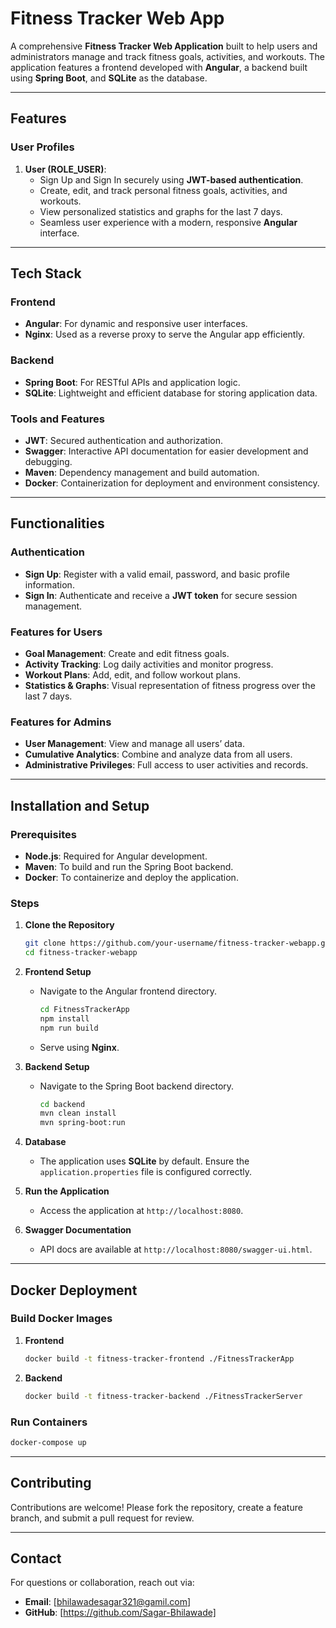 # Fitness Tracker Web App

A comprehensive **Fitness Tracker Web Application** built to help users and administrators manage and track fitness goals, activities, and workouts. The application features a frontend developed with **Angular**, a backend built using **Spring Boot**, and **SQLite** as the database. 

---

## Features

### User Profiles
1. **User (ROLE_USER)**:
   - Sign Up and Sign In securely using **JWT-based authentication**.
   - Create, edit, and track personal fitness goals, activities, and workouts.
   - View personalized statistics and graphs for the last 7 days.
   - Seamless user experience with a modern, responsive **Angular** interface.

---

## Tech Stack

### Frontend
- **Angular**: For dynamic and responsive user interfaces.
- **Nginx**: Used as a reverse proxy to serve the Angular app efficiently.

### Backend
- **Spring Boot**: For RESTful APIs and application logic.
- **SQLite**: Lightweight and efficient database for storing application data.

### Tools and Features
- **JWT**: Secured authentication and authorization.
- **Swagger**: Interactive API documentation for easier development and debugging.
- **Maven**: Dependency management and build automation.
- **Docker**: Containerization for deployment and environment consistency.

---

## Functionalities

### Authentication
- **Sign Up**: Register with a valid email, password, and basic profile information.
- **Sign In**: Authenticate and receive a **JWT token** for secure session management.

### Features for Users
- **Goal Management**: Create and edit fitness goals.
- **Activity Tracking**: Log daily activities and monitor progress.
- **Workout Plans**: Add, edit, and follow workout plans.
- **Statistics & Graphs**: Visual representation of fitness progress over the last 7 days.

### Features for Admins
- **User Management**: View and manage all users’ data.
- **Cumulative Analytics**: Combine and analyze data from all users.
- **Administrative Privileges**: Full access to user activities and records.

---

## Installation and Setup

### Prerequisites
- **Node.js**: Required for Angular development.
- **Maven**: To build and run the Spring Boot backend.
- **Docker**: To containerize and deploy the application.

### Steps
1. **Clone the Repository**
   ```bash
   git clone https://github.com/your-username/fitness-tracker-webapp.git
   cd fitness-tracker-webapp
   ```

2. **Frontend Setup**
   - Navigate to the Angular frontend directory.
     ```bash
     cd FitnessTrackerApp
     npm install
     npm run build
     ```
   - Serve using **Nginx**.

3. **Backend Setup**
   - Navigate to the Spring Boot backend directory.
     ```bash
     cd backend
     mvn clean install
     mvn spring-boot:run
     ```

4. **Database**
   - The application uses **SQLite** by default. Ensure the `application.properties` file is configured correctly.

5. **Run the Application**
   - Access the application at `http://localhost:8080`.

6. **Swagger Documentation**
   - API docs are available at `http://localhost:8080/swagger-ui.html`.

---

## Docker Deployment

### Build Docker Images
1. **Frontend**
   ```bash
   docker build -t fitness-tracker-frontend ./FitnessTrackerApp
   ```

2. **Backend**
   ```bash
   docker build -t fitness-tracker-backend ./FitnessTrackerServer
   ```

### Run Containers
```bash
docker-compose up
```

---


## Contributing
Contributions are welcome! Please fork the repository, create a feature branch, and submit a pull request for review.

---



## Contact
For questions or collaboration, reach out via:
- **Email**: [bhilawadesagar321@gamil.com]
- **GitHub**: [https://github.com/Sagar-Bhilawade]
